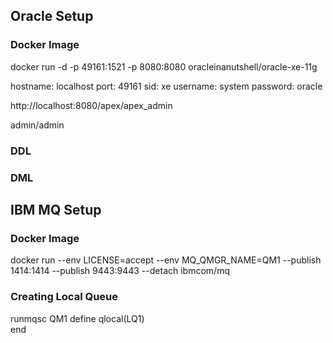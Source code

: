 ## Oracle Setup

### Docker Image 
docker run -d -p 49161:1521 -p 8080:8080 oracleinanutshell/oracle-xe-11g

hostname: localhost
port: 49161
sid: xe
username: system
password: oracle

http://localhost:8080/apex/apex_admin

admin/admin

### DDL


### DML 


## IBM MQ Setup

### Docker Image
docker run   --env LICENSE=accept   --env MQ_QMGR_NAME=QM1   --publish 1414:1414   --publish 9443:9443   --detach   ibmcom/mq


### Creating Local Queue
runmqsc QM1
define qlocal(LQ1)   
end


